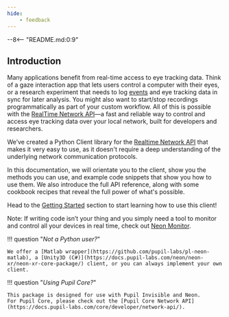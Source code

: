 ```yaml
---
hide:
    - feedback
---
```


--8<-- "README.md:0:9"

## Introduction

Many applications benefit from real-time access to eye tracking data. Think of a gaze interaction app that lets
users control a computer with their eyes, or a research experiment that needs to log
[events](https://docs.pupil-labs.com/neon/data-collection/events/) and eye tracking data in sync for later analysis.
You might also want to start/stop recordings programmatically as part of your custom workflow.
All of this is possible with the [RealTime Network API](https://github.com/pupil-labs/realtime-network-api)—a fast and
reliable way to control and access eye tracking data over your local network, built for developers and researchers.

We’ve created a Python Client library for the [Realtime Network API](https://github.com/pupil-labs/realtime-network-api)
that makes it very easy to use, as it doesn't require a deep understanding of the underlying network communication protocols.

In this documentation, we will orientate you to the client, show you the methods you can use, and example code snippets that
show you how to use them. We also introduce the full API reference, along with some cookbook recipes that reveal the full
power of what's possible.

Head to the [Getting Started](./getting-started) section to start learning how to use this client!

Note: If writing code isn’t your thing and you simply need a tool to monitor and control all your devices in real time, check out [Neon Monitor](https://docs.pupil-labs.com/neon/data-collection/monitor-app/).

!!! question "_Not a Python user?_"

    We offer a [Matlab wrapper](https://github.com/pupil-labs/pl-neon-matlab), a [Unity3D (C#)](https://docs.pupil-labs.com/neon/neon-xr/neon-xr-core-package/) client, or you can always implement your own client.

!!! question "_Using Pupil Core?_"

    This package is designed for use with Pupil Invisible and Neon.
    For Pupil Core, please check out the [Pupil Core Network API](https://docs.pupil-labs.com/core/developer/network-api/).

